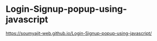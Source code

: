 # Login-Signup-popup-using-javascript
https://soumyajit-web.github.io/Login-Signup-popup-using-javascript/
